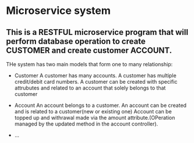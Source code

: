 # Microservice system

## This is a RESTFUL microservice program that will perform database operation to create CUSTOMER and create customer ACCOUNT.

THe system has two main models that form one to many relationship:

* Customer
  A customer has many accounts.
  A customer has multiple credit/debit card numbers.
  A customer can be created with specific attrubutes and related to an account that solely belongs to that customer

* Account
  An account belongs to a customer.
  An account can be created and is related to a customer(new or existing one)
  Account can be topped up  and withrawal made via the amount attribute.(OPeration managed by the updated method in the account controller).

* ...
